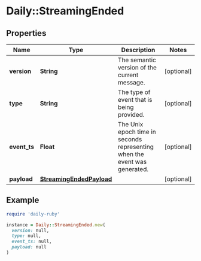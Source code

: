 # Daily::StreamingEnded

## Properties

| Name | Type | Description | Notes |
| ---- | ---- | ----------- | ----- |
| **version** | **String** | The semantic version of the current message. | [optional] |
| **type** | **String** | The type of event that is being provided. | [optional] |
| **event_ts** | **Float** | The Unix epoch time in seconds representing when the event was generated. | [optional] |
| **payload** | [**StreamingEndedPayload**](StreamingEndedPayload.md) |  | [optional] |

## Example

```ruby
require 'daily-ruby'

instance = Daily::StreamingEnded.new(
  version: null,
  type: null,
  event_ts: null,
  payload: null
)
```

